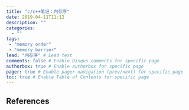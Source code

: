 ```yaml
---
title: "c/c++笔记：内存序"
date: 2019-04-11T11:12
description: ""
categories:
  - ""
tags:
 - "memory order"
 - "memory barrier"
lead: "内存序" # Lead text
comments: false # Enable Disqus comments for specific page
authorbox: true # Enable authorbox for specific page
pager: true # Enable pager navigation (prev/next) for specific page
toc: true # Enable Table of Contents for specific page
---
```


## References
